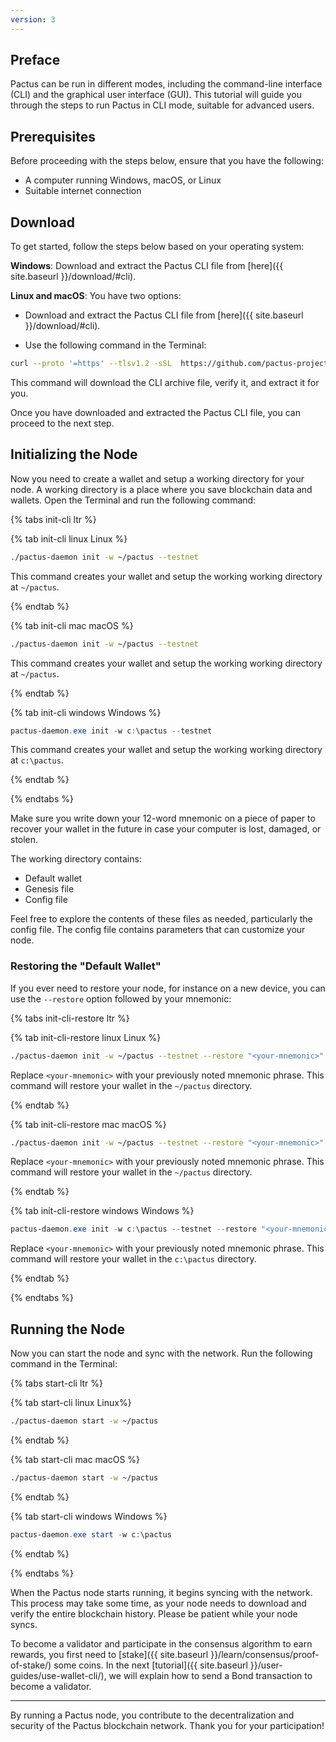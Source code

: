 ```yaml
---
version: 3
---
```


## Preface

Pactus can be run in different modes, including the command-line interface (CLI) and the graphical user interface (GUI).
This tutorial will guide you through the steps to run Pactus in CLI mode, suitable for advanced users.

## Prerequisites

Before proceeding with the steps below, ensure that you have the following:

- A computer running Windows, macOS, or Linux
- Suitable internet connection

## Download

To get started, follow the steps below based on your operating system:

**Windows**: Download and extract the Pactus CLI file from
[here]({{ site.baseurl }}/download/#cli).

**Linux and macOS**: You have two options:

- Download and extract the Pactus CLI file from [here]({{ site.baseurl }}/download/#cli).

- Use the following command in the Terminal:

```sh
curl --proto '=https' --tlsv1.2 -sSL  https://github.com/pactus-project/pactus/releases/download/v{{ site.latest_version }}/pactus_downloader.sh | sh
```

This command will download the CLI archive file, verify it, and extract it for you.

Once you have downloaded and extracted the Pactus CLI file, you can proceed to the next step.

## Initializing the Node

Now you need to create a wallet and setup a working directory for your node.
A working directory is a place where you save blockchain data and wallets.
Open the Terminal and run the following command:

{% tabs init-cli ltr %}

{% tab init-cli linux <i class="fa-brands fa-linux"></i> Linux %}

```bash
./pactus-daemon init -w ~/pactus --testnet
```

This command creates your wallet and setup the working working directory at `~/pactus`.

{% endtab %}

{% tab init-cli mac <i class="fa-brands fa-apple"></i> macOS %}

```bash
./pactus-daemon init -w ~/pactus --testnet
```

This command creates your wallet and setup the working working directory at `~/pactus`.

{% endtab %}

{% tab init-cli windows <i class="fa-brands fa-windows"></i> Windows %}

```powershell
pactus-daemon.exe init -w c:\pactus --testnet
```

This command creates your wallet and setup the working working directory at `c:\pactus`.

{% endtab %}

{% endtabs %}

Make sure you write down your 12-word mnemonic on a piece of paper to recover your wallet in the future
in case your computer is lost, damaged, or stolen.

The working directory contains:

- Default wallet
- Genesis file
- Config file

Feel free to explore the contents of these files as needed, particularly the config file.
The config file contains parameters that can customize your node.

### Restoring the "Default Wallet"

If you ever need to restore your node, for instance on a new device,
you can use the `--restore` option followed by your mnemonic:

{% tabs init-cli-restore ltr %}

{% tab init-cli-restore linux <i class="fa-brands fa-linux"></i> Linux %}

```bash
./pactus-daemon init -w ~/pactus --testnet --restore "<your-mnemonic>"
```

Replace `<your-mnemonic>` with your previously noted mnemonic phrase.
This command will restore your wallet in the `~/pactus` directory.

{% endtab %}

{% tab init-cli-restore mac <i class="fa-brands fa-apple"></i> macOS %}

```bash
./pactus-daemon init -w ~/pactus --testnet --restore "<your-mnemonic>"
```

Replace `<your-mnemonic>` with your previously noted mnemonic phrase.
This command will restore your wallet in the `~/pactus` directory.

{% endtab %}

{% tab init-cli-restore windows <i class="fa-brands fa-windows"></i> Windows %}

```powershell
pactus-daemon.exe init -w c:\pactus --testnet --restore "<your-mnemonic>"
```

Replace `<your-mnemonic>` with your previously noted mnemonic phrase.
This command will restore your wallet in the `c:\pactus` directory.

{% endtab %}

{% endtabs %}

## Running the Node

Now you can start the node and sync with the network. Run the following command in the Terminal:

{% tabs start-cli ltr %}

{% tab start-cli linux <i class="fa-brands fa-linux"></i> Linux%}

```bash
./pactus-daemon start -w ~/pactus
```

{% endtab %}

{% tab start-cli mac <i class="fa-brands fa-apple"></i> macOS %}

```bash
./pactus-daemon start -w ~/pactus
```

{% endtab %}

{% tab start-cli windows <i class="fa-brands fa-windows"></i> Windows %}

```powershell
pactus-daemon.exe start -w c:\pactus
```

{% endtab %}

{% endtabs %}

When the Pactus node starts running, it begins syncing with the network.
This process may take some time, as your node needs to download and verify the entire blockchain history.
Please be patient while your node syncs.

To become a validator and participate in the
consensus algorithm to earn rewards, you first need to
[stake]({{ site.baseurl }}/learn/consensus/proof-of-stake/) some coins. In the next
[tutorial]({{ site.baseurl }}/user-guides/use-wallet-cli/),
we will explain how to send a Bond transaction to become a validator.

---

By running a Pactus node, you contribute to the decentralization and security of the Pactus blockchain network.
Thank you for your participation!
